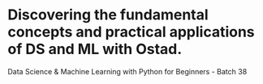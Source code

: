# Discovering the fundamental concepts and practical applications of DS and ML with Ostad.
Data Science &amp; Machine Learning with Python for Beginners - Batch 38
